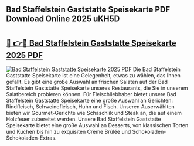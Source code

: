 ## Bad Staffelstein Gaststatte Speisekarte PDF Download Online 2025 uKH5D

# <h2><a href="http://gc9gbz.nevu.top/?p=Bad+Staffelstein+Gaststatte+Speisekarte">🔗 👉🔴 Bad Staffelstein Gaststatte Speisekarte 2025 PDF</a></h2>

[![Bad Staffelstein Gaststatte Speisekarte 2025 PDF](https://i.imgur.com/dBaPXMq.png)](http://gc9gbz.nevu.top/?p=Bad+Staffelstein+Gaststatte+Speisekarte)
Die Bad Staffelstein Gaststatte Speisekarte ist eine Gelegenheit, etwas zu wählen, das Ihnen gefällt. Es gibt eine große Auswahl an frischen Salaten auf der Bad Staffelstein Gaststatte Speisekarte unseres Restaurants, die Sie in unserem Salatbereich probieren können. Für Fleischliebhaber bietet unsere Bad Staffelstein Gaststatte Speisekarte eine große Auswahl an Gerichten: Rindfleisch, Schweinefleisch, Huhn und Fisch. Unseren Auserwählten bieten wir Gourmet-Gerichte wie Schaschlik und Steak an, die auf einem Holzfeuer zubereitet werden. Unsere Bad Staffelstein Gaststatte Speisekarte bietet eine große Auswahl an Desserts, von klassischen Torten und Kuchen bis hin zu exquisiten Crème Brûlée und Schokoladen-Schokoladen-Extras.
